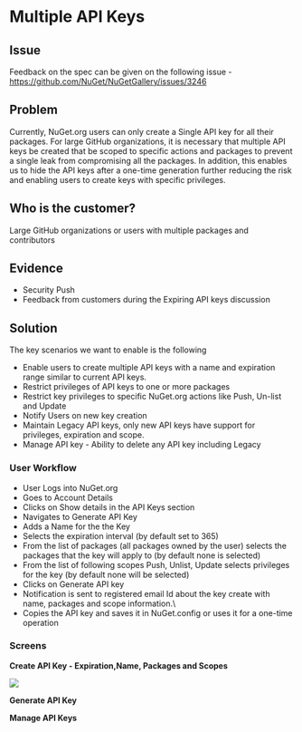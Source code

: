# Multiple API Keys

## Issue

Feedback on the spec can be given on the following issue - https://github.com/NuGet/NuGetGallery/issues/3246

## Problem

Currently, NuGet.org users can only create a Single API key for all their packages. For large GitHub organizations, it is necessary that multiple API keys be created that be scoped to specific actions and packages to prevent a single leak from compromising all the packages. In addition, this enables us to hide the API keys after a one-time generation further reducing the risk and enabling users to create keys with specific privileges.

## Who is the customer?

Large GitHub organizations or users with multiple packages and contributors

## Evidence
* Security Push
* Feedback from customers during the Expiring API keys discussion

## Solution

The key scenarios we want to enable is the following

* Enable users to create multiple API keys with a name and expiration range similar to current API keys.
* Restrict privileges of API keys to one or more packages
* Restrict key privileges to specific NuGet.org actions like Push, Un-list and Update
* Notify Users on new key creation
* Maintain Legacy API keys, only new API keys have support for privileges, expiration and scope.
* Manage API key - Ability to delete any API key including Legacy

### User Workflow

* User Logs into NuGet.org
* Goes to Account Details
* Clicks on Show details in the API Keys section
* Navigates to Generate API Key
* Adds a Name for the the Key
* Selects the expiration interval (by default set to 365)
* From the list of packages (all packages owned by the user) selects the packages that the key will apply to (by default none is selected)
* From the list of following scopes Push, Unlist, Update selects privileges for the key (by default none will be selected)
* Clicks on Generate API key
* Notification is sent to registered email Id about the key create with name, packages and scope information.\
* Copies the API key and saves it in NuGet.config or uses it for a one-time operation

### Screens

**Create API Key - Expiration,Name, Packages and Scopes** 

![](https://github.com/NuGet/Home/blob/dev/resources/MultipleAPIKeys/InitialMultipleAPIKeys.png)

**Generate API Key**


**Manage API Keys** 




